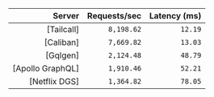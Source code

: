 <!-- PERFORMANCE_RESULTS_START -->

| Server | Requests/sec | Latency (ms) |
|--------:|--------------:|--------------:|
| [Tailcall] | `8,198.62` | `12.19` |
| [Caliban] | `7,669.82` | `13.03` |
| [Gqlgen] | `2,124.48` | `48.79` |
| [Apollo GraphQL] | `1,910.46` | `52.21` |
| [Netflix DGS] | `1,364.82` | `78.05` |

<!-- PERFORMANCE_RESULTS_END -->
